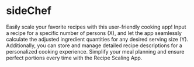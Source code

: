 # sideChef
Easily scale your favorite recipes with this user-friendly cooking app! Input a recipe for a specific number of persons (X), and let the app seamlessly calculate the adjusted ingredient quantities for any desired serving size (Y). Additionally, you can store and manage detailed recipe descriptions for a personalized cooking experience. Simplify your meal planning and ensure perfect portions every time with the Recipe Scaling App.